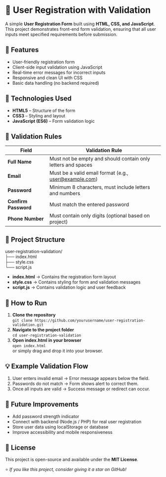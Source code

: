 # 🧾 User Registration with Validation  
A simple **User Registration Form** built using **HTML, CSS, and JavaScript**. This project demonstrates front-end form validation, ensuring that all user inputs meet specified requirements before submission.  

## 🚀 Features  
- User-friendly registration form  
- Client-side input validation using JavaScript  
- Real-time error messages for incorrect inputs  
- Responsive and clean UI with CSS  
- Basic data handling (no backend required)  

## 🧩 Technologies Used  
- **HTML5** – Structure of the form  
- **CSS3** – Styling and layout  
- **JavaScript (ES6)** – Form validation logic  

## 🧠 Validation Rules  
| Field | Validation Rule |  
|--------|------------------|  
| **Full Name** | Must not be empty and should contain only letters and spaces |  
| **Email** | Must be a valid email format (e.g., user@example.com) |  
| **Password** | Minimum 8 characters, must include letters and numbers |  
| **Confirm Password** | Must match the entered password |  
| **Phone Number** | Must contain only digits (optional based on project) |  

## 📂 Project Structure  
user-registration-validation/  
├── index.html  
├── style.css  
└── script.js  

- **index.html** → Contains the registration form layout  
- **style.css** → Contains styling for form and validation messages  
- **script.js** → Contains validation logic and user feedback  

## 🧪 How to Run  
1. **Clone the repository**  
   `git clone https://github.com/yourusername/user-registration-validation.git`  
2. **Navigate to the project folder**  
   `cd user-registration-validation`  
3. **Open index.html in your browser**  
   `open index.html`  
   or simply drag and drop it into your browser.  

## 💡 Example Validation Flow  
1. User enters invalid email → Error message appears below the field.  
2. Passwords do not match → Form shows alert to correct them.  
3. Once all inputs are valid → Success message or redirect can occur.  

## 🧰 Future Improvements  
- Add password strength indicator  
- Connect with backend (Node.js / PHP) for real user registration  
- Store user data using localStorage or database  
- Improve accessibility and mobile responsiveness  

## 📝 License  
This project is open-source and available under the **MIT License**.  

⭐ *If you like this project, consider giving it a star on GitHub!*

